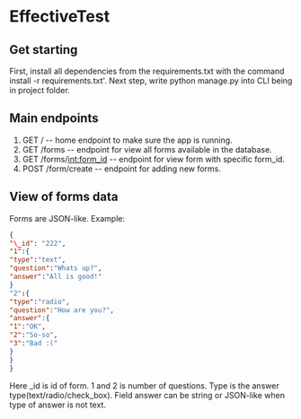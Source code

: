 # EffectiveTest

## Get starting

First, install all dependencies from the requirements.txt with the command install -r requirements.txt'.
Next step, write python manage.py into CLI being in project folder.

## Main endpoints

1. GET / -- home endpoint to make sure the app is running.
2. GET /forms -- endpoint for view all forms available in the database.
3. GET /forms/<int:form_id> -- endpoint for view form with specific form_id.
4. POST /form/create -- endpoint for adding new forms.

## View of forms data

Forms are JSON-like.
Example:

```json
{
"\_id": "222",
"1":{
"type":"text",
"question":"Whats up?",
"answer":"All is good!"
}
"2":{
"type":"radio",
"question":"How are you?",
"answer":{
"1":"OK",
"2":"So-so",
"3":"Bad :("
}
}
}
```

Here \_id is id of form. 1 and 2 is number of questions. Type is the answer type(text/radio/check_box). Field answer can be string or JSON-like
when type of answer is not text.
